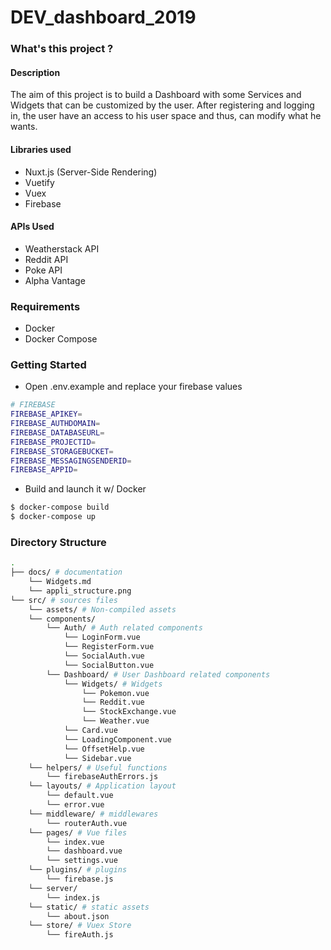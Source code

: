 # DEV_dashboard_2019

### What's this project ?

#### Description

The aim of this project is to build a Dashboard with some Services and Widgets that can be customized by the user. After registering and logging in, the user have an access to his user space and thus, can modify what he wants.

#### Libraries used
  - Nuxt.js (Server-Side Rendering)
  - Vuetify
  - Vuex
  - Firebase

#### APIs Used
  - Weatherstack API
  - Reddit API
  - Poke API
  - Alpha Vantage

### Requirements
  - Docker
  - Docker Compose

### Getting Started
* Open .env.example and replace your firebase values
```sh
# FIREBASE
FIREBASE_APIKEY=
FIREBASE_AUTHDOMAIN=
FIREBASE_DATABASEURL=
FIREBASE_PROJECTID=
FIREBASE_STORAGEBUCKET=
FIREBASE_MESSAGINGSENDERID=
FIREBASE_APPID=
```
* Build and launch it w/ Docker

```sh
$ docker-compose build
$ docker-compose up
```

### Directory Structure

```sh
.
├── docs/ # documentation
    └── Widgets.md
    └── appli_structure.png
└── src/ # sources files
    └── assets/ # Non-compiled assets
    └── components/
        └── Auth/ # Auth related components
            └── LoginForm.vue
            └── RegisterForm.vue
            └── SocialAuth.vue
            └── SocialButton.vue
        └── Dashboard/ # User Dashboard related components
            └── Widgets/ # Widgets
                └── Pokemon.vue
                └── Reddit.vue
                └── StockExchange.vue
                └── Weather.vue
            └── Card.vue
            └── LoadingComponent.vue
            └── OffsetHelp.vue
            └── Sidebar.vue
    └── helpers/ # Useful functions
        └── firebaseAuthErrors.js
    └── layouts/ # Application layout
        └── default.vue
        └── error.vue
    └── middleware/ # middlewares
        └── routerAuth.vue
    └── pages/ # Vue files
        └── index.vue
        └── dashboard.vue
        └── settings.vue
    └── plugins/ # plugins 
        └── firebase.js
    └── server/
        └── index.js
    └── static/ # static assets
        └── about.json
    └── store/ # Vuex Store
        └── fireAuth.js
```